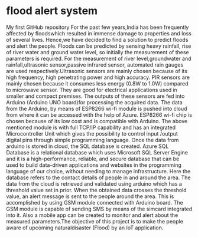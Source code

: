 # flood alert system
My first GitHub repository
For the past few years,India has been frequently affected by floodswhich resulted in immense damage to properties and loss of several lives. Hence,we have decided to find a solution to predict floods and alert the people. Floods can be predicted by sensing heavy rainfall, rise of river water and ground water level, so initially the measurement of these parameters is required. For the measurement of river level,groundwater and rainfall,ultrasonic sensor,passive infrared sensor, automated rain gauges are used respectively.Ultrasonic sensors are mainly chosen because of its high frequency, high penetrating power and high accuracy. PIR sensors are mainly chosen because it consumes less energy (0.8W to 1.0W) compared to microwave sensor. They are good for electrical applications used in smaller and compact premises. The outputs of these sensors are fed into Arduino (Arduino UNO board)for processing the acquired data. The data from the Arduino, by means of ESP8266 wi-fi  module is pushed into cloud from where it can be accessed with the help of  Azure. ESP8266 wi-fi chip is chosen because of its low cost and is compatible with Arduino. The above mentioned module is with full TCP/IP capability and has an integrated Microcontroller Unit which gives the possibility to control input /output digital pins through simple programming language. Once the data from arduino is stored in cloud, the SQL database is created. Azure SQL Database is a relational database which uses Microsoft SQL Server Engine and it is a high-performance, reliable, and secure database that can be used to build data-driven applications and websites in the programming language of our choice, without needing to manage infrastructure. Here the database refers to the contact details of people in and around the area. The data from the cloud is retrieved and validated using arduino which has a threshold value set in prior. When the obtained data crosses the threshold value, an alert message is sent to the people around the area. This is accomplished by using GSM module connected with Arduino board. The GSM module is capable of sending SMS by means of the simcard integrated into it. Also a mobile app can be created to monitor and alert about the measured parameters.The objective of this project is to make the people aware of upcoming naturaldisaster (Flood) by an IoT application.
